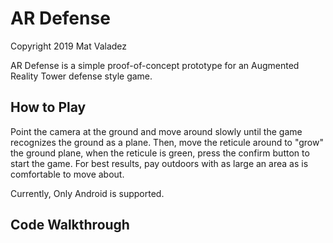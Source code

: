 AR Defense
===========================
Copyright 2019 Mat Valadez

AR Defense is a simple proof-of-concept prototype for an Augmented Reality Tower defense style game.



## How to Play

Point the camera at the ground and move around slowly until the game recognizes the ground as a plane.
Then, move the reticule around to "grow" the ground plane, when the reticule is green, press the confirm button
to start the game. For best results, pay outdoors with as large an area as is comfortable to move about.

Currently, Only Android is supported.


## Code Walkthrough


